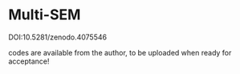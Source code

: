 # Multi-SEM
DOI:10.5281/zenodo.4075546

codes are available from the author, to be uploaded when ready for acceptance!

